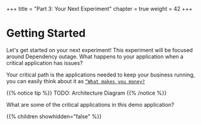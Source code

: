 +++
title = "Part 3: Your Next Experiment"
chapter = true
weight = 42
+++

# Getting Started
Let's get started on your next experiment! This experiment will be focused around Dependency outage. What happens to your application when a critical application has issues? 

Your critical path is the applications needed to keep your business running, you can easily think about it as [`“What makes you money?`](https://charity.wtf/2020/07/24/questionable-advice-whats-the-critical-path/)

{{% notice tip %}}
TODO: Architecture Diagram
{{% /notice %}}

What are some of the critical applications in this demo application? 


{{% children showhidden="false" %}}
